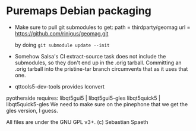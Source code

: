 Puremaps Debian packaging
=========================

- Make sure to pull git submodules to get:
	path = thirdparty/geomag
	url = https://github.com/rinigus/geomag.git

  by doing `git submodule update --init`

- Somehow Salsa's CI extract-source task does not include the submodules,
  so they don't end up in the .orig tarball. Committing an .orig tarball
  into the pristine-tar branch circumvents that as it uses that one.
  
- qttools5-dev-tools provides lconvert

pyotherside requires:
 libqt5gui5 | libqt5gui5-gles
 libqt5quick5 | libqt5quick5-gles
We need to make sure on the pinephone that we get the gles version, I guess.

All files are under the GNU GPL v3+.
(c) Sebastian Spaeth
